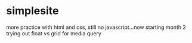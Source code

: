 # simplesite
more practice with html and css, still no javascript...now starting month 2
trying out float vs grid for media query
